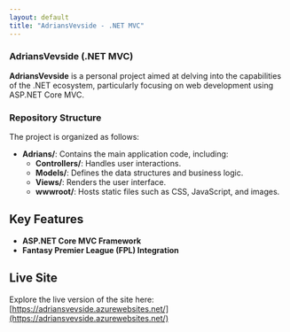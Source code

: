 ```yaml
---
layout: default
title: "AdriansVevside - .NET MVC"
---
```


### AdriansVevside (.NET MVC)

**AdriansVevside** is a personal project aimed at delving into the capabilities of the .NET ecosystem, particularly focusing on web development using ASP.NET Core MVC.

### Repository Structure

The project is organized as follows:

- **Adrians/**: Contains the main application code, including:
  - **Controllers/**: Handles user interactions.
  - **Models/**: Defines the data structures and business logic.
  - **Views/**: Renders the user interface.
  - **wwwroot/**: Hosts static files such as CSS, JavaScript, and images.

## Key Features

- **ASP.NET Core MVC Framework**
- **Fantasy Premier League (FPL) Integration**

## Live Site

Explore the live version of the site here:  
[https://adriansvevside.azurewebsites.net/](https://adriansvevside.azurewebsites.net/)
